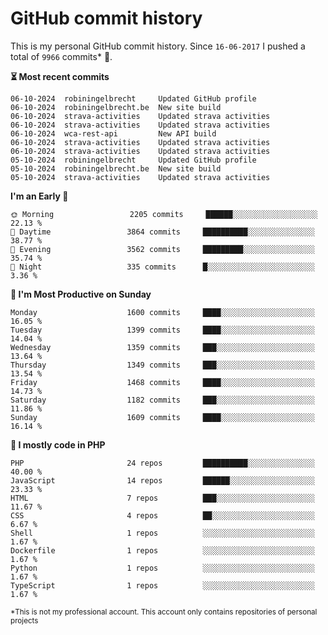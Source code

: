 # GitHub commit history
This is my personal GitHub commit history. Since <!--START_SECTION:first-commit-date-->`16-06-2017`<!--END_SECTION:first-commit-date--> I pushed a total of <!--START_SECTION:total-commit-count-->`9966`<!--END_SECTION:total-commit-count--> commits* 🎉.

<!--START_SECTION:most-recent-commits-->
**⏳ Most recent commits**
                                        
```text
06-10-2024  robiningelbrecht     Updated GitHub profile
06-10-2024  robiningelbrecht.be  New site build
06-10-2024  strava-activities    Updated strava activities
06-10-2024  strava-activities    Updated strava activities
06-10-2024  wca-rest-api         New API build
06-10-2024  strava-activities    Updated strava activities
06-10-2024  strava-activities    Updated strava activities
05-10-2024  robiningelbrecht     Updated GitHub profile
05-10-2024  robiningelbrecht.be  New site build
05-10-2024  strava-activities    Updated strava activities
```
<!--END_SECTION:most-recent-commits-->  

<!--START_SECTION:commits-per-day-time-->
**I&#039;m an Early 🐤**

```text
🌞 Morning                 2205 commits     ██████░░░░░░░░░░░░░░░░░░░   22.13 %
🌆 Daytime                 3864 commits     ██████████░░░░░░░░░░░░░░░   38.77 %
🌃 Evening                 3562 commits     █████████░░░░░░░░░░░░░░░░   35.74 %
🌙 Night                   335 commits      █░░░░░░░░░░░░░░░░░░░░░░░░   3.36 %
```
<!--END_SECTION:commits-per-day-time-->  

<!--START_SECTION:commits-per-weekday-->
**📅 I&#039;m Most Productive on Sunday**

```text
Monday                    1600 commits     ████░░░░░░░░░░░░░░░░░░░░░   16.05 %
Tuesday                   1399 commits     ████░░░░░░░░░░░░░░░░░░░░░   14.04 %
Wednesday                 1359 commits     ███░░░░░░░░░░░░░░░░░░░░░░   13.64 %
Thursday                  1349 commits     ███░░░░░░░░░░░░░░░░░░░░░░   13.54 %
Friday                    1468 commits     ████░░░░░░░░░░░░░░░░░░░░░   14.73 %
Saturday                  1182 commits     ███░░░░░░░░░░░░░░░░░░░░░░   11.86 %
Sunday                    1609 commits     ████░░░░░░░░░░░░░░░░░░░░░   16.14 %
```
<!--END_SECTION:commits-per-weekday-->  

<!--START_SECTION:repos-per-language-->
**💬 I mostly code in PHP**

```text
PHP                       24 repos         ██████████░░░░░░░░░░░░░░░   40.00 %
JavaScript                14 repos         ██████░░░░░░░░░░░░░░░░░░░   23.33 %
HTML                      7 repos          ███░░░░░░░░░░░░░░░░░░░░░░   11.67 %
CSS                       4 repos          ██░░░░░░░░░░░░░░░░░░░░░░░   6.67 %
Shell                     1 repos          ░░░░░░░░░░░░░░░░░░░░░░░░░   1.67 %
Dockerfile                1 repos          ░░░░░░░░░░░░░░░░░░░░░░░░░   1.67 %
Python                    1 repos          ░░░░░░░░░░░░░░░░░░░░░░░░░   1.67 %
TypeScript                1 repos          ░░░░░░░░░░░░░░░░░░░░░░░░░   1.67 %
```
<!--END_SECTION:repos-per-language-->  

<sub>*This is not my professional account. This account only contains repositories of personal projects</sub>
